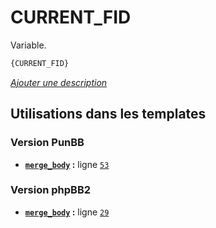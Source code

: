 # CURRENT_FID


Variable.

```html
{CURRENT_FID}
```

[*Ajouter une description*](https://fa-tvars.appspot.com/var/CURRENT_FID)

## Utilisations dans les templates

### Version PunBB
* __[`merge_body`](../tpl/var/punbb/merge_body.md#readme) :__ ligne [`53`](../tpl/src/punbb/merge_body.tpl#L53)

### Version phpBB2
* __[`merge_body`](../tpl/var/subsilver/merge_body.md#readme) :__ ligne [`29`](../tpl/src/subsilver/merge_body.tpl#L29)